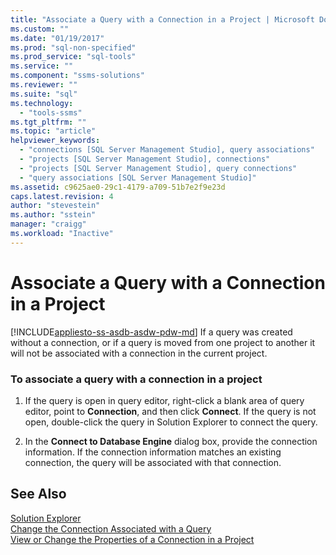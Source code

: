 ```yaml
---
title: "Associate a Query with a Connection in a Project | Microsoft Docs"
ms.custom: ""
ms.date: "01/19/2017"
ms.prod: "sql-non-specified"
ms.prod_service: "sql-tools"
ms.service: ""
ms.component: "ssms-solutions"
ms.reviewer: ""
ms.suite: "sql"
ms.technology: 
  - "tools-ssms"
ms.tgt_pltfrm: ""
ms.topic: "article"
helpviewer_keywords: 
  - "connections [SQL Server Management Studio], query associations"
  - "projects [SQL Server Management Studio], connections"
  - "projects [SQL Server Management Studio], query connections"
  - "query associations [SQL Server Management Studio]"
ms.assetid: c9625ae0-29c1-4179-a709-51b7e2f9e23d
caps.latest.revision: 4
author: "stevestein"
ms.author: "sstein"
manager: "craigg"
ms.workload: "Inactive"
---
```

# Associate a Query with a Connection in a Project
[!INCLUDE[appliesto-ss-asdb-asdw-pdw-md](../../includes/appliesto-ss-asdb-asdw-pdw-md.md)]
If a query was created without a connection, or if a query is moved from one project to another it will not be associated with a connection in the current project.  
  
### To associate a query with a connection in a project  
  
1.  If the query is open in query editor, right-click a blank area of query editor, point to **Connection**, and then click **Connect**. If the query is not open, double-click the query in Solution Explorer to connect the query.  
  
2.  In the **Connect to Database Engine** dialog box, provide the connection information. If the connection information matches an existing connection, the query will be associated with that connection.  
  
## See Also  
[Solution Explorer](../../ssms/solution/solution-explorer.md)  
[Change the Connection Associated with a Query](../../ssms/solution/change-the-connection-associated-with-a-query.md)  
[View or Change the Properties of a Connection in a Project](../../ssms/solution/view-or-change-the-properties-of-a-connection-in-a-project.md)  
  
